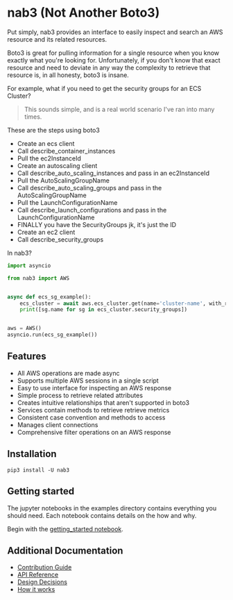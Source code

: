 # nab3 (Not Another Boto3)
Put simply, nab3 provides an interface to easily inspect and search an AWS resource and its related resources.

Boto3 is great for pulling information for a single resource when you know exactly what you're looking for. 
Unfortunately, if you don't know that exact resource and need to deviate in any way the complexity to retrieve that resource is, in all honesty, boto3 is insane.

For example, what if you need to get the security groups for an ECS Cluster?
>This sounds simple, and is a real world scenario I've ran into many times. 

These are the steps using boto3
* Create an ecs client
* Call describe_container_instances
* Pull the ec2InstanceId
* Create an autoscaling client
* Call describe_auto_scaling_instances and pass in an ec2InstanceId
* Pull the AutoScalingGroupName
* Call describe_auto_scaling_groups and pass in the AutoScalingGroupName
* Pull the LaunchConfigurationName
* Call describe_launch_configurations and pass in  the LaunchConfigurationName
* FINALLY you have the SecurityGroups jk, it's just the ID
* Create an ec2 client
* Call describe_security_groups

In nab3?
```python
import asyncio

from nab3 import AWS


async def ecs_sg_example():
    ecs_cluster = await aws.ecs_cluster.get(name='cluster-name', with_related=['asg__security_groups'])
    print([sg.name for sg in ecs_cluster.security_groups])


aws = AWS()
asyncio.run(ecs_sg_example())

```

## Features
* All AWS operations are made async
* Supports multiple AWS sessions in a single script
* Easy to use interface for inspecting an AWS response
* Simple process to retrieve related attributes 
* Creates intuitive relationships that aren't supported in boto3
* Services contain methods to retrieve retrieve metrics 
* Consistent case convention and methods to access 
* Manages client connections
* Comprehensive filter operations on an AWS response

## Installation
`pip3 install -U nab3` 

## Getting started
The jupyter notebooks in the examples directory contains everything you should need.
Each notebook contains details on the how and why.

Begin with the [getting_started notebook](examples/getting_started.ipynb).

## Additional Documentation
* [Contribution Guide](docs/CONTRIBUTING.md)
* [API Reference](docs/API_REFERENCE.md)
* [Design Decisions](docs/DESIGN_DECISIONS.md)
* [How it works](docs/HOW_IT_WORKS.md)
